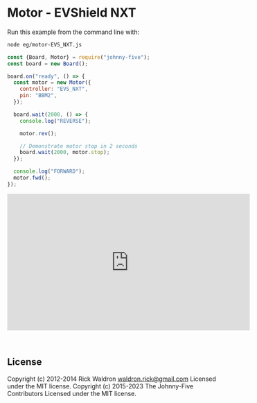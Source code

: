 <!--remove-start-->

# Motor - EVShield NXT

<!--remove-end-->








Run this example from the command line with:
```bash
node eg/motor-EVS_NXT.js
```


```javascript
const {Board, Motor} = require("johnny-five");
const board = new Board();

board.on("ready", () => {
  const motor = new Motor({
    controller: "EVS_NXT",
    pin: "BBM2",
  });

  board.wait(2000, () => {
    console.log("REVERSE");

    motor.rev();

    // Demonstrate motor stop in 2 seconds
    board.wait(2000, motor.stop);
  });

  console.log("FORWARD");
  motor.fwd();
});

```





<iframe width="560" height="315" src="https://www.youtube.com/embed/WLMTxiHOWHM" frameborder="0" allowfullscreen></iframe>



&nbsp;

<!--remove-start-->

## License
Copyright (c) 2012-2014 Rick Waldron <waldron.rick@gmail.com>
Licensed under the MIT license.
Copyright (c) 2015-2023 The Johnny-Five Contributors
Licensed under the MIT license.

<!--remove-end-->
